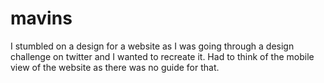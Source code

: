 # mavins
I stumbled on a design for a website as I was going through a design challenge on twitter and I wanted to recreate it. 
Had to think of the mobile view of the website as there was no guide for that.
